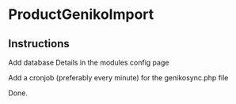 # ProductGenikoImport

## Instructions

Add database Details in the modules config page

Add a cronjob (preferably every minute) for the genikosync.php file

Done.
